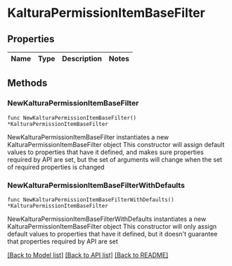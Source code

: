 # KalturaPermissionItemBaseFilter

## Properties

Name | Type | Description | Notes
------------ | ------------- | ------------- | -------------

## Methods

### NewKalturaPermissionItemBaseFilter

`func NewKalturaPermissionItemBaseFilter() *KalturaPermissionItemBaseFilter`

NewKalturaPermissionItemBaseFilter instantiates a new KalturaPermissionItemBaseFilter object
This constructor will assign default values to properties that have it defined,
and makes sure properties required by API are set, but the set of arguments
will change when the set of required properties is changed

### NewKalturaPermissionItemBaseFilterWithDefaults

`func NewKalturaPermissionItemBaseFilterWithDefaults() *KalturaPermissionItemBaseFilter`

NewKalturaPermissionItemBaseFilterWithDefaults instantiates a new KalturaPermissionItemBaseFilter object
This constructor will only assign default values to properties that have it defined,
but it doesn't guarantee that properties required by API are set


[[Back to Model list]](../README.md#documentation-for-models) [[Back to API list]](../README.md#documentation-for-api-endpoints) [[Back to README]](../README.md)


